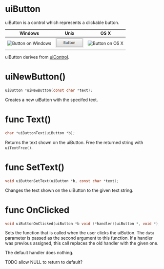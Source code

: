 # uiButton

uiButton is a control which represents a clickable button.

Windows | Unix | OS X
-----|-----|-----
![Button on Windows](images/uiButton_windows.png)|![Button on Unix](images/uiButton_unix.png)|![Button on OS X](images/uiButton_darwin.png)

uiButton derives from [uiControl](uiControl.md).

# uiNewButton()

```c
uiButton *uiNewButton(const char *text);
```

Creates a new uiButton with the specifed text.

# func Text()
```c
char *uiButtonText(uiButton *b);
```
Returns the text shown on the uiButton. Free the returned string with `uiTextFree()`.

# func SetText()
```c
void uiButtonSetText(uiButton *b, const char *text);
```
Changes the text shown on the uiButton to the given text string.

# func OnClicked
```c
void uiButtonOnClicked(uiButton *b void (*handler)(uiButton *, void *), void *data);
```
Sets the function that is called when the user clicks the uiButton. The `data` parameter is passed as the second argument to this function. If a handler was previous assigned, this call replaces the old handler with the given one.

The default handler does nothing.

TODO allow NULL to return to default?
